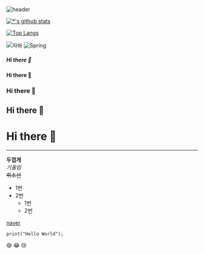 ![header](https://capsule-render.vercel.app/api?type=wave&color=auto&height=300&section=header&text=백엔드%20개발자%20전하윤&fontSize=90)

[![*'s github stats](https://github-readme-stats.vercel.app/api?username=Truth-Jeon)](https://github.com/Truth-Jeon)

[![Top Langs](https://github-readme-stats.vercel.app/api/top-langs/?username=Truth-Jeon)](https://github.com/Truth-Jeon/github-readme-stats)

![자바](https://img.shields.io/badge/-자바-007396?style=flat&logo=Java&logoColor=ffffff)
![Spring](https://img.shields.io/badge/-Spring-6DB33F?style=for-the-badge&logo=Spring&logoColor=white)


##### Hi there 👋
#### Hi there 👋
### Hi there 👋
## Hi there 👋
# Hi there 👋
---

**두껍게** <br/>
*기울임* <br/>
~~취소선~~ <br/>

* 1번
* 2번
  - 1번
  - 2번

[naver](https://www.naver.com)

```
print("Hello World");
```

😄
😂
😢
